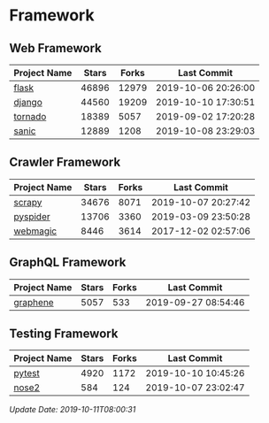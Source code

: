 # Framework

## Web Framework

| Project Name | Stars | Forks | Last Commit |
| ------------ | ----- | ----- | ----------- |
| [flask](https://github.com/pallets/flask) | 46896 | 12979 | 2019-10-06 20:26:00 |
| [django](https://github.com/django/django) | 44560 | 19209 | 2019-10-10 17:30:51 |
| [tornado](https://github.com/tornadoweb/tornado) | 18389 | 5057 | 2019-09-02 17:20:28 |
| [sanic](https://github.com/huge-success/sanic) | 12889 | 1208 | 2019-10-08 23:29:03 |

## Crawler Framework

| Project Name | Stars | Forks | Last Commit |
| ------------ | ----- | ----- | ----------- |
| [scrapy](https://github.com/scrapy/scrapy) | 34676 | 8071 | 2019-10-07 20:27:42 |
| [pyspider](https://github.com/binux/pyspider) | 13706 | 3360 | 2019-03-09 23:50:28 |
| [webmagic](https://github.com/code4craft/webmagic) | 8446 | 3614 | 2017-12-02 02:57:06 |

## GraphQL Framework

| Project Name | Stars | Forks | Last Commit |
| ------------ | ----- | ----- | ----------- |
| [graphene](https://github.com/graphql-python/graphene) | 5057 | 533 | 2019-09-27 08:54:46 |

## Testing Framework

| Project Name | Stars | Forks | Last Commit |
| ------------ | ----- | ----- | ----------- |
| [pytest](https://github.com/pytest-dev/pytest) | 4920 | 1172 | 2019-10-10 10:45:26 |
| [nose2](https://github.com/nose-devs/nose2) | 584 | 124 | 2019-10-07 23:02:47 |

*Update Date: 2019-10-11T08:00:31*